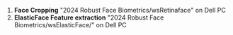 1. **Face Cropping** "2024 Robust Face Biometrics/wsRetinaface" on Dell PC
2. **ElasticFace Feature extraction** "2024 Robust Face Biometrics/wsElasticFace/" on Dell PC
